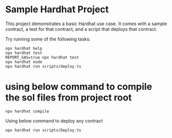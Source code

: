 # Sample Hardhat Project

This project demonstrates a basic Hardhat use case. It comes with a sample contract, a test for that contract, and a script that deploys that contract.

Try running some of the following tasks:

```shell
npx hardhat help
npx hardhat test
REPORT_GAS=true npx hardhat test
npx hardhat node
npx hardhat run scripts/deploy.ts
```

# using below command to compile the sol files from project root

```shell
npx hardhat compile
```

Using below command to deploy any contract

```shell
npx hardhat run scripts/Deploy.ts
```
